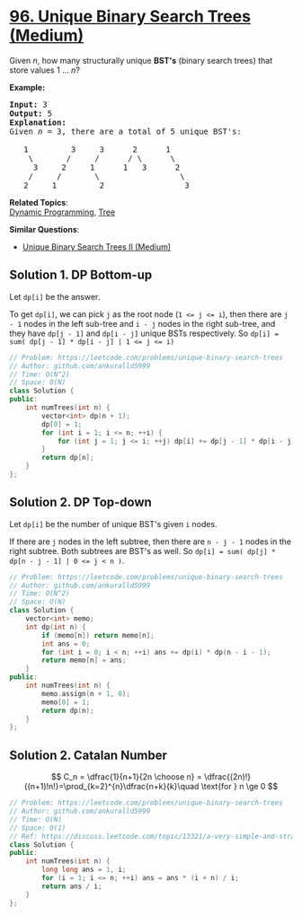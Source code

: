# [96. Unique Binary Search Trees (Medium)](https://leetcode.com/problems/unique-binary-search-trees/)

<p>Given <em>n</em>, how many structurally unique <strong>BST's</strong> (binary search trees) that store values 1 ...&nbsp;<em>n</em>?</p>

<p><strong>Example:</strong></p>

<pre><strong>Input:</strong> 3
<strong>Output:</strong> 5
<strong>Explanation:
</strong>Given <em>n</em> = 3, there are a total of 5 unique BST's:

   1         3     3      2      1
    \       /     /      / \      \
     3     2     1      1   3      2
    /     /       \                 \
   2     1         2                 3
</pre>


**Related Topics**:  
[Dynamic Programming](https://leetcode.com/tag/dynamic-programming/), [Tree](https://leetcode.com/tag/tree/)

**Similar Questions**:
* [Unique Binary Search Trees II (Medium)](https://leetcode.com/problems/unique-binary-search-trees-ii/)

## Solution 1. DP Bottom-up

Let `dp[i]` be the answer.

To get `dp[i]`, we can pick `j` as the root node (`1 <= j <= i`), then there are `j - 1` nodes in the left sub-tree and `i - j` nodes in the right sub-tree, and they have `dp[j - 1]` and `dp[i - j]` unique BSTs respectively. So `dp[i] = sum( dp[j - 1] * dp[i - j] | 1 <= j <= i)`

```cpp
// Problem: https://leetcode.com/problems/unique-binary-search-trees
// Author: github.com/ankuralld5999
// Time: O(N^2)
// Space: O(N)
class Solution {
public:
    int numTrees(int n) {
        vector<int> dp(n + 1);
        dp[0] = 1;
        for (int i = 1; i <= n; ++i) {
            for (int j = 1; j <= i; ++j) dp[i] += dp[j - 1] * dp[i - j];
        }
        return dp[n];
    }
};
```

## Solution 2. DP Top-down

Let `dp[i]` be the number of unique BST's given `i` nodes.

If there are `j` nodes in the left subtree, then there are `n - j - 1` nodes in the right subtree. Both subtrees are BST's as well. So `dp[i] = sum( dp[j] * dp[n - j - 1] | 0 <= j < n )`.

```cpp
// Problem: https://leetcode.com/problems/unique-binary-search-trees
// Author: github.com/ankuralld5999
// Time: O(N^2)
// Space: O(N)
class Solution {
    vector<int> memo;
    int dp(int n) {
        if (memo[n]) return memo[n];
        int ans = 0;
        for (int i = 0; i < n; ++i) ans += dp(i) * dp(n - i - 1);
        return memo[n] = ans;
    }
public:
    int numTrees(int n) {
        memo.assign(n + 1, 0);
        memo[0] = 1;
        return dp(n);
    }
};
```

## Solution 2. Catalan Number

$$
C_n = \dfrac{1}{n+1}{2n \choose n} = \dfrac{(2n)!}{(n+1)!n!}=\prod_{k=2}^{n}\dfrac{n+k}{k}\quad \text{for } n \ge 0
$$

```cpp
// Problem: https://leetcode.com/problems/unique-binary-search-trees
// Author: github.com/ankuralld5999
// Time: O(N)
// Space: O(1)
// Ref: https://discuss.leetcode.com/topic/13321/a-very-simple-and-straight-ans-based-on-math-catalan-number-o-n-times-o-1-space
class Solution {
public:
    int numTrees(int n) {
        long long ans = 1, i;
        for (i = 1; i <= n; ++i) ans = ans * (i + n) / i;
        return ans / i;
    }
};
```

